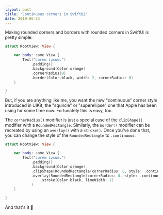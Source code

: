 ```yaml
---
layout: post
title: "Continuous corners in SwiftUI"
date: 2019-06-23
---
```


Making rounded corners and borders with rounded corners in SwiftUI is pretty simple:

```swift
struct RootView: View {

    var body: some View {
        Text("Lorem ipsum.")
            .padding()
            .background(Color.orange)
            .cornerRadius(8)
            .border(Color.black, width: 2, cornerRadius: 8)
    }

}
```

But, if you are anything like me, you want the new "continuous" corner style introduced in UIKit, the "squircle" or "superellipse" one that Apple has been using for some time now. Fortunately this is easy, too.

The `cornerRadius()` modifier is just a special case of the `clipShape()` modifier with a `RoundedRectangle`. Similarly, the `border()` modifier can be recreated by using an `overlay()` with a `stroke()`. Once you've done that, you can change the style of the `RoundedRectangle` to `.continuous`:

```swift
struct RootView: View {

    var body: some View {
        Text("Lorem ipsum.")
            .padding()
            .background(Color.orange)
            .clipShape(RoundedRectangle(cornerRadius: 8, style: .continuous))
            .overlay(RoundedRectangle(cornerRadius: 8, style: .continuous)
                .stroke(Color.black, lineWidth: 2)
            )
    }

}
```

And that's it 🙌
